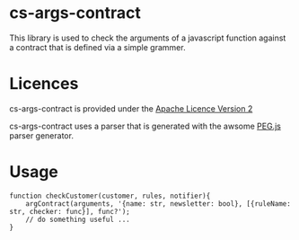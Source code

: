 cs-args-contract
================

This library is used to check the arguments of a javascript function against a contract that is defined via a simple grammer.

# Licences #
cs-args-contract is provided under the [Apache Licence Version 2](https://github.com/comsysto/jenkins-bell/blob/master/LICENSE.txt)

cs-args-contract uses a parser that is generated with the awsome [PEG.js](http://pegjs.majda.cz/) parser generator.

# Usage #

    function checkCustomer(customer, rules, notifier){
        argContract(arguments, '{name: str, newsletter: bool}, [{ruleName: str, checker: func}], func?');
        // do something useful ...
    }